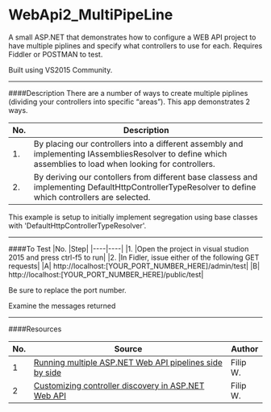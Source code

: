 # WebApi2_MultiPipeLine
A small ASP.NET that demonstrates how to configure a WEB API project to have multiple piplines and specify what controllers to use for each. Requires Fiddler or POSTMAN to test.

Built using VS2015 Community.

---
####Description
There are a number of ways to create multiple piplines (dividing your controllers into specific “areas”). This app demonstrates 2 ways.

|No.|Description|
|---|-----------|
|1. |By placing our controllers into a different assembly and implementing IAssembliesResolver to define which assemblies to load when looking for controllers.|
|2. |By deriving our contollers from different base classess and implementing DefaultHttpControllerTypeResolver to define which controllers are selected.|

This example is setup to initially implement segregation using base classes with 'DefaultHttpControllerTypeResolver'.

---

####To Test
|No. |Step|
|----|----|
|1. |Open the project in visual studion 2015 and press ctrl-f5 to run|
|2. |In Fidler, issue either of the following GET requests|
|A| http://localhost:[YOUR_PORT_NUMBER_HERE]/admin/test|
|B| http://localhost:[YOUR_PORT_NUMBER_HERE]/public/test|

Be sure to replace the port number.

Examine the messages returned

---

####Resources

| No.        | Source  | Author |
| -----------|-------------|----|
| 1 | [Running multiple ASP.NET Web API pipelines side by side](http://www.strathweb.com/2016/05/running-multiple-asp-net-web-api-pipelines-side-by-side/) |Filip W. |
| 2 | [Customizing controller discovery in ASP.NET Web API](http://www.strathweb.com/2013/08/customizing-controller-discovery-in-asp-net-web-api/) |Filip W. |
